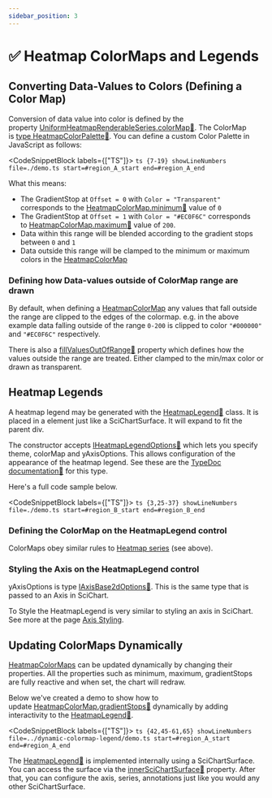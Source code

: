 ```yaml
---
sidebar_position: 3
---
```


# ✅ Heatmap ColorMaps and Legends

## Converting Data-Values to Colors (Defining a Color Map)

Conversion of data value into color is defined by the property [UniformHeatmapRenderableSeries.colorMap:blue_book:](https://www.scichart.com/documentation/js/current/typedoc/classes/uniformheatmaprenderableseries.html#colormap). The ColorMap is [type HeatmapColorPalette:blue_book:](https://www.scichart.com/documentation/js/current/typedoc/classes/heatmapcolormap.html). You can define a custom Color Palette in JavaScript as follows:

<CodeSnippetBlock labels={["TS"]}>
    ```ts {7-19} showLineNumbers file=./demo.ts start=#region_A_start end=#region_A_end
    ```
</CodeSnippetBlock>

What this means:

*   The GradientStop at `Offset = 0` with `Color = "Transparent"` corresponds to the [HeatmapColorMap.minimum:blue_book:](https://www.scichart.com/documentation/js/current/typedoc/classes/heatmapcolormap.html#minimum) value of `0`
*   The GradientStop at `Offset = 1` with `Color = "#EC0F6C"` corresponds to [HeatmapColorMap.maximum:blue_book:](https://www.scichart.com/documentation/js/current/typedoc/classes/heatmapcolormap.html#maximum) value of `200`.
*   Data within this range will be blended according to the gradient stops between `0` and `1`
*   Data outside this range will be clamped to the minimum or maximum colors in the [HeatmapColorMap](https://scichart.com/documentation/js/current/typedoc/classes/heatmapcolormap.html)

### Defining how Data-values outside of ColorMap range are drawn

By default, when defining a [HeatmapColorMap](https://scichart.com/documentation/js/current/typedoc/classes/heatmapcolormap.html) any values that fall outside the range are clipped to the edges of the colormap. e.g. in the above example data falling outside of the range `0-200` is clipped to color `"#000000"` and `"#EC0F6C"` respectively.

There is also a [fillValuesOutOfRange:blue_book:](https://www.scichart.com/documentation/js/current/typedoc/classes/baseheatmaprenderableseries.html#fillvaluesoutofrange) property which defines how the values outside the range are treated. Either clamped to the min/max color or drawn as transparent.

## Heatmap Legends

A heatmap legend may be generated with the [HeatmapLegend:blue_book:](https://www.scichart.com/documentation/js/current/typedoc/classes/heatmaplegend.html) class. It is placed in a element just like a SciChartSurface. It will expand to fit the parent div.

<LiveDocSnippet name="./demo" />

The constructor accepts [IHeatmapLegendOptions:blue_book:](https://www.scichart.com/documentation/js/current/typedoc/interfaces/iheatmaplegendoptions.html) which lets you specify theme, colorMap and yAxisOptions. This allows configuration of the appearance of the heatmap legend. See these are the [TypeDoc documentation:blue_book:](https://www.scichart.com/documentation/js/current/typedoc/interfaces/iheatmaplegendoptions.html) for this type. 

Here's a full code sample below.

<CodeSnippetBlock labels={["TS"]}>
    ```ts {3,25-37} showLineNumbers file=./demo.ts start=#region_B_start end=#region_B_end
    ```
</CodeSnippetBlock>

### Defining the ColorMap on the HeatmapLegend control 

ColorMaps obey similar rules to [Heatmap series](/docs/2d-charts/chart-types/uniform-heatmap-renderable-series/uniform-heatmap-chart-type) (see above).

### Styling the Axis on the HeatmapLegend control

yAxisOptions is type [IAxisBase2dOptions:blue_book:](https://www.scichart.com/documentation/js/current/typedoc/interfaces/iaxisbase2doptions.html). This is the same type that is passed to an Axis in SciChart.

To Style the HeatmapLegend is very similar to styling an axis in SciChart. See more at the page [Axis Styling](/docs/2d-charts/axis-api/axis-styling/title-labels-gridlines-axis-band-style).

## Updating ColorMaps Dynamically

[HeatmapColorMaps](https://scichart.com/documentation/js/current/typedoc/classes/heatmapcolormap.html) can be updated dynamically by changing their properties. All the properties such as minimum, maximum, gradientStops are fully reactive and when set, the chart will redraw.

Below we've created a demo to show how to update [HeatmapColorMap.gradientStops:blue_book:](https://www.scichart.com/documentation/js/current/typedoc/classes/heatmapcolormap.html#gradientstops) dynamically by adding interactivity to the [HeatmapLegend:blue_book:](https://www.scichart.com/documentation/js/current/typedoc/classes/heatmaplegend.html).

<CodeSnippetBlock labels={["TS"]}>
    ```ts {42,45-61,65} showLineNumbers file=../dynamic-colormap-legend/demo.ts start=#region_A_start end=#region_A_end
    ```
</CodeSnippetBlock>

<LiveDocSnippet 
    name="../dynamic-colormap-legend/demo" 
    htmlPath="../dynamic-colormap-legend/demo.html" 
    cssPath="../dynamic-colormap-legend/demo.css" 
/>

The [HeatmapLegend:blue_book:](https://www.scichart.com/documentation/js/current/typedoc/classes/heatmaplegend.html) is implemented internally using a SciChartSurface. You can access the surface via the [innerSciChartSurface:blue_book:](https://www.scichart.com/documentation/js/current/typedoc/classes/heatmaplegend.html#innerSciChartSurface) property. After that, you can configure the axis, series, annotations just like you would any other SciChartSurface.